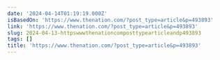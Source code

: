 ```yaml
---
date: '2024-04-14T01:19:19.000Z'
isBasedOn: 'https://www.thenation.com/?post_type=article&p=493893'
link: 'https://www.thenation.com/?post_type=article&p=493893'
slug: 2024-04-13-httpswwwthenationcomposttypearticleandp493893
tags: []
title: 'https://www.thenation.com/?post_type=article&p=493893'
---
```


